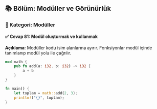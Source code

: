 ## 📚 Bölüm: Modüller ve Görünürlük  
### 🔹 Kategori: Modüller  
#### ✅ Cevap 81: Modül oluşturmak ve kullanmak

**Açıklama:**
Modüller kodu isim alanlarına ayırır. Fonksiyonlar modül içinde tanımlanıp modül yolu ile çağrılır.

```rust
mod math {
    pub fn add(a: i32, b: i32) -> i32 {
        a + b
    }
}

fn main() {
    let toplam = math::add(2, 3);
    println!("{}", toplam);
}
```
